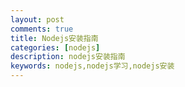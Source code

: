 ```yaml
---
layout: post
comments: true
title: Nodejs安装指南
categories: [nodejs]
description: nodejs安装指南
keywords: nodejs,nodejs学习,nodejs安装
---
```


